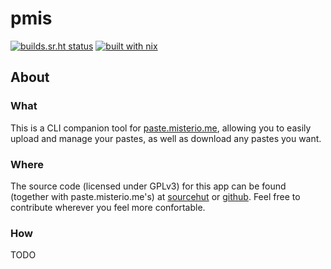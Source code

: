 # pmis

[![builds.sr.ht status](https://builds.sr.ht/~misterio/pmis.svg)](https://builds.sr.ht/~misterio/pmis.me?)
[![built with nix](https://img.shields.io/static/v1?logo=nixos&logoColor=white&label=&message=Built%20with%20Nix&color=41439a)](https://builtwithnix.org)
## About

### What

This is a CLI companion tool for [paste.misterio.me](https://paste.misterio.me), allowing you to easily upload and manage your pastes, as well as download any pastes you want.

### Where

The source code (licensed under GPLv3) for this app can be found (together with paste.misterio.me's) at [sourcehut](https://sr.ht/~misterio/paste.misterio.me) or [github](https://github.com/misterio77/pmis). Feel free to contribute wherever you feel more confortable.

### How
TODO
